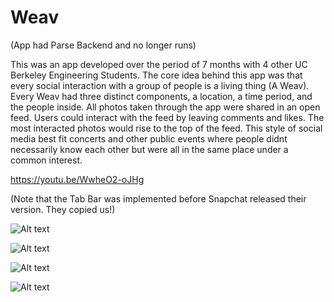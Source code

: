 # Weav

 (App had Parse Backend and no longer runs)


This was an app developed over the period of 7 months with 4 other UC Berkeley Engineering Students.
The core idea behind this app was that every social interaction with a group of people is a living thing (A Weav). Every Weav had three distinct components, a location, a time period, and the people inside. All photos taken through the app were shared in an open feed. Users could interact with the feed by leaving comments and likes. The most interacted photos would rise to the top of the feed. This style of social media best fit concerts and other public events where people didnt necessarily know each other but were all in the same place under a common interest.   

https://youtu.be/WwheO2-oJHg

(Note that the Tab Bar was implemented before Snapchat released their version. They copied us!)

![Alt text](https://user-images.githubusercontent.com/10662653/29693043-482cec3a-88e8-11e7-89a9-5c68d1c0727b.jpg  "Itunes Connect")

![Alt text](https://user-images.githubusercontent.com/10662653/29693045-4aa5a8bc-88e8-11e7-8cc9-895cadc6da82.jpg  "Itunes Connect")

![Alt text](https://user-images.githubusercontent.com/10662653/29693047-4c0605b2-88e8-11e7-9aed-837e862f6cce.jpg  "Itunes Connect")

![Alt text](https://user-images.githubusercontent.com/10662653/29693044-496b4f88-88e8-11e7-9e00-6fa313701c5b.jpg  "Itunes Connect")



